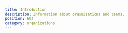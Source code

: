 ```yaml
---
title: Introduction
description: Information about organizations and teams.
position: 602
category: organizations
---
```

